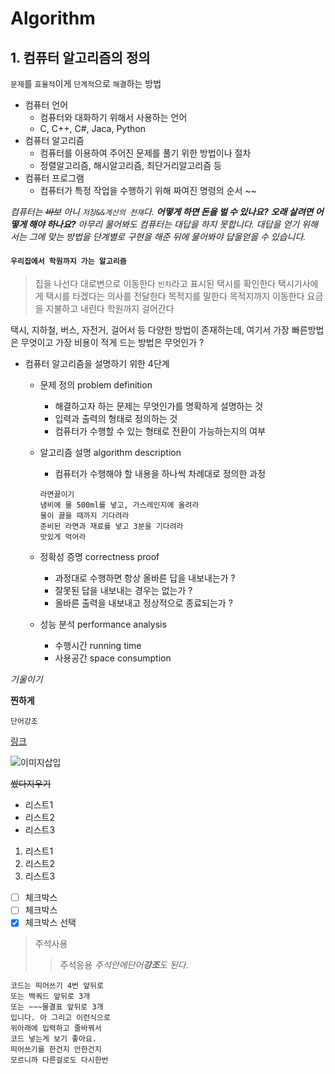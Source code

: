 # Algorithm 

## 1. 컴퓨터 알고리즘의 정의

`문제`를 `효율적`이게 `단계적`으로 `해결`하는 방법

- 컴퓨터 언어
	- 컴퓨터와 대화하기 위해서 사용하는 언어
	- C, C++, C#, Jaca, Python
- 컴퓨터 알고리즘
	- 컴퓨터를 이용하여 주어진 문제를 풀기 위한 방법이나 절차
	- 정렬알고리즘, 해시알고리즘, 최단거리알고리즘 등 
- 컴퓨터 프로그램
	- 컴퓨터가 특정 작업을 수행하기 위해 짜여진 명령의 순서 ~~

*컴퓨터는 ~~바보~~ 아니 ``저장&&계산의 천재``다. 
**어떻게 하면 돈을 벌 수 있나요?**
**오래 살려면 어떻게 해야 하나요?** 
아무리 물어봐도 컴퓨터는 대답을 하지 못합니다. 대답을 얻기 위해서는 그에 맞는 방법을 
단계별로 구현을 해준 뒤에 물어봐야 답을얻을 수 있습니다.*


#### ``우리집에서 학원까지 가는 알고리즘``
> 집을 나선다
> 대로변으로 이동한다
> ``빈차``라고 표시된 택시를 확인한다
> 택시기사에게 택시를 타겠다는 의사를 전달한다 
> 목적지를 말한다 
> 목적지까지 이동한다
> 요금을 지불하고 내린다
> 학원까지 걸어간다 


택시, 지하철, 버스, 자전거, 걸어서 등 다양한 방법이 존재하는데, 여기서 가장 빠른방법은 
무엇이고 가장 비용이 적게 드는 방법은 무엇인가 ? 

- 컴퓨터 알고리즘을 설명하기 위한 4단계
	- 문제 정의 problem definition
		- 해결하고자 하는 문제는 무엇인가를 명확하게 설명하는 것 
		- 입력과 출력의 형태로 정의하는 것
		- 컴퓨터가 수행할 수 있는 형태로 전환이 가능하는지의 여부 
	- 알고리즘 설명 algorithm description
		- 컴퓨터가 수행해야 할 내용을 하나씩 차례대로 정의한 과정
		
		````
		라면끓이기
		냄비에 물 500ml를 넣고, 가스레인지에 올려라
		물이 끓을 때까지 기다려라
		준비된 라면과 재료를 넣고 3분을 기다려라 
		맛있게 먹어라
		````
		
	- 정확성 증명 correctness proof
		- 과정대로 수행하면 항상 올바른 답을 내보내는가 ? 
		- 잘못된 답을 내보내는 경우는 없는가 ? 
		- 올바른 출력을 내보내고 정상적으로 종료되는가 ? 
	- 성능 분석 performance analysis
		- 수행시간 running time
		- 사용공간 space consumption
	



*기울이기*

**찐하게**

``단어강조``

[링크](http://naver.com)

![이미지삽입](https://a.disquscdn.com/1525719473/images/noavatar92.png)

~~썼다지우기~~

- 리스트1
- 리스트2
- 리스트3

1. 리스트1
2. 리스트2
3. 리스트3

- [ ] 체크박스
- [ ] 체크박스
- [x] 체크박스 선택
  
 > 주석사용
 >> 주석응용
 > *주석안에단어**강조**도 된다*.


	코드는 띄어쓰기 4번 앞뒤로 
	또는 백쿼드 앞뒤로 3개
	또는 ~~~물결표 앞뒤로 3개
	입니다. 아 그리고 이런식으로 
	위아래에 입력하고 줄바꿔서 
	코드 넣는게 보기 좋아요.
	띄어쓰기를 한건지 안한건지 
	모르니까 다른걸로도 다시한번
		
```
